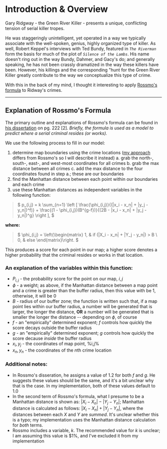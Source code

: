 # Introduction & Overview

Gary Ridgway - the Green River Killer - presents a unique, conflicting tension of serial killer tropes. 

He was staggeringly unintelligent, yet operated in a way we typically associate with the well-spoken, genius, highly organized type of killer. As well, Robert Keppel's interviews with Ted Bundy, featured in _`The Riverman`_ form the basis for much of the plot of _`Silence of the Lambs`_. His name doesn't ring out in the way Bundy, Dahmer, and Gacy's do; and generally speaking, he has not been crassly dramatized in the way these killers have been. However, his killings and the corresponding "hunt for the Green River Killer greatly contribute to the way we conceptualize this type of crime.

With this in the back of my mind, I thought it interesting to apply [Rossmo's formula](https://en.wikipedia.org/wiki/Rossmo%27s_formula) to Ridway's crimes.

---
## Explanation of Rossmo's Formula

The primary outline and explanations of Rossmo's formula can be found in [his dissertation](https://summit.sfu.ca/item/6820) on pg. 222 [2]. *Briefly, the formula is used as a model to predict where a serial criminal resides (or works).*

We use the following process to fill in our model:
1. determine map boundaries using the crime locations ([my approach](rossmo_et_ridgway/rossmo_et_ridgway.py#L102) differs from Rossmo's so I will describe it instead)
    a. grab the north-, south-, east-, and west-most coordinates for all crimes
    b. grab the max distance between all crimes
    c. add the max distance to the four coordinates found in step a.; these are our boundaries
2. find the Manhattan distance between each point within our boundaries and each crime
3. use these Manhattan distances as independent variables in the following function:

>$
p_{i,j} = k \sum_{n=1} \left [ \frac{\phi_{i,j}}{(|x_i - x_n| + |y_j - y_n|)^f)} + \frac{(1 - \phi_{i,j})(B^{g-f})}{(2B - |x_i - x_n| + |y_j - y_n|)^g} \right ],
$

**where:**

>$ 
\phi_{i,j} = \left\{\begin{matrix}
1, & if (|X_i - x_n| + |Y_j - y_n|) > B \\ 
0, & else
\end{matrix}\right.
$

This produces a score for each point in our map; a higher score denotes a higher probability that the criminal resides or works in that location.

### An explanation of the variables within this function:

- $P_{i,j}$ - the probability score for the point on our map, $i,j$
- $\phi$ - a weight; as above, if the Manhattan distance between a map point and a crime is greater than the buffer radius, then this value with be $1$, otherwise, it will be $0$
- $B$ - radius of our buffer zone; the function is written such that, if a map point lies within our buffer radius, a number will be generated that is larger, the longer the distance, **OR** a number will be generated that is smaller the longer the distance -- depending on $\phi$, of course
- $f$ - an "empirically" determined exponent; $f$ controls how quickly the score decays outside the buffer radius
- $g$ - an "empirically" determined exponent; $g$ controls how quickly the score decause _inside_ the buffer radius
- $x_i, y_j$ - the coordinates of map point, %i,j%
- $x_n, y_n$ - the coordinates of the $n$th crime location


### Additional notes:

- In Rossmo's disseration, he assigns a value of $1.2$ for both $f$ and $g$. He suggests these values should be the same, and it's a bit unclear why that is the case. In my implementation, both of these values default to $1.0$
- In the second term of Rossmo's formula, what I presume to be a Manhattan distance is shown as: $|X_i - X_n| - |Y_j - Y_n|$; Manhattan distance is calculated as follows: $|X_i - X_n| + |Y_j - Y_n|$, where the distances between each $X$ and $Y$ are _summed_. It's unclear whether this is a typo; my implementation uses the Manhattan distance calculation for _both_ terms.
- Rossmo includes a variable, $k$. The recommended value for $k$ is unclear; I am assuming this value is $1%, and I've excluded it from my implementation
